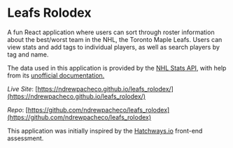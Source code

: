 # Leafs Rolodex

A fun React application where users can sort through roster information about the best/worst team in the NHL, the Toronto Maple Leafs. Users can view stats and add tags to individual players, as well as search players by tag and name.


The data used in this application is provided by the [NHL Stats API](https://statsapi.web.nhl.com/api/v1/teams/), with help from its [unofficial documentation.](https://gitlab.com/dword4/nhlapi)

*Live Site*: [https://ndrewpacheco.github.io/leafs_rolodex/](https://ndrewpacheco.github.io/leafs_rolodex/)

*Repo*: [https://github.com/ndrewpacheco/leafs_rolodex](https://github.com/ndrewpacheco/leafs_rolodex)

This application was initially inspired by the [Hatchways.io](https://www.hatchways.io/) 
front-end assessment. 
